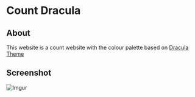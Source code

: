 # Count Dracula

## About
This website is a count website with the colour palette based on [Dracula Theme](https://draculatheme.com/)

## Screenshot
![Imgur](https://i.imgur.com/2x2NStH.png)
